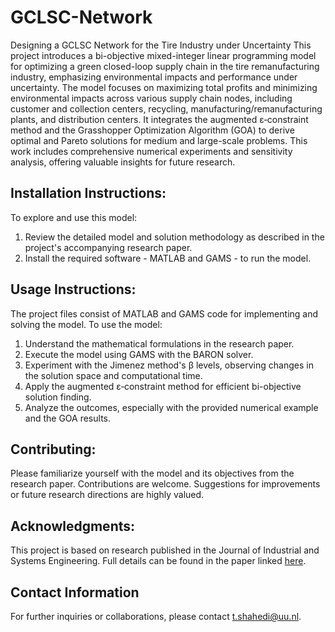 # GCLSC-Network
Designing a GCLSC Network for the Tire Industry under Uncertainty
This project introduces a bi-objective mixed-integer linear programming model for optimizing a green closed-loop supply chain in the tire remanufacturing industry, emphasizing environmental impacts and performance under uncertainty. The model focuses on maximizing total profits and minimizing environmental impacts across various supply chain nodes, including customer and collection centers, recycling, manufacturing/remanufacturing plants, and distribution centers. It integrates the augmented ε‑constraint method and the Grasshopper Optimization Algorithm (GOA) to derive optimal and Pareto solutions for medium and large-scale problems. This work includes comprehensive numerical experiments and sensitivity analysis, offering valuable insights for future research.

## Installation Instructions:
To explore and use this model:
1. Review the detailed model and solution methodology as described in the project's accompanying research paper.
2. Install the required software - MATLAB and GAMS - to run the model.

## Usage Instructions:
The project files consist of MATLAB and GAMS code for implementing and solving the model. To use the model:
1. Understand the mathematical formulations in the research paper.
2. Execute the model using GAMS with the BARON solver.
3. Experiment with the Jimenez method's β levels, observing changes in the solution space and computational time.
4. Apply the augmented ε‑constraint method for efficient bi-objective solution finding.
5. Analyze the outcomes, especially with the provided numerical example and the GOA results.

## Contributing:
Please familiarize yourself with the model and its objectives from the research paper. Contributions are welcome. Suggestions for improvements or future research directions are highly valued. 

## Acknowledgments:
This project is based on research published in the Journal of Industrial and Systems Engineering. Full details can be found in the paper linked [here]([url](https://www.jise.ir/article_136455_f58d8a5e5ab96b309f422042c70cd112.pdf)).

## Contact Information
For further inquiries or collaborations, please contact t.shahedi@uu.nl.
